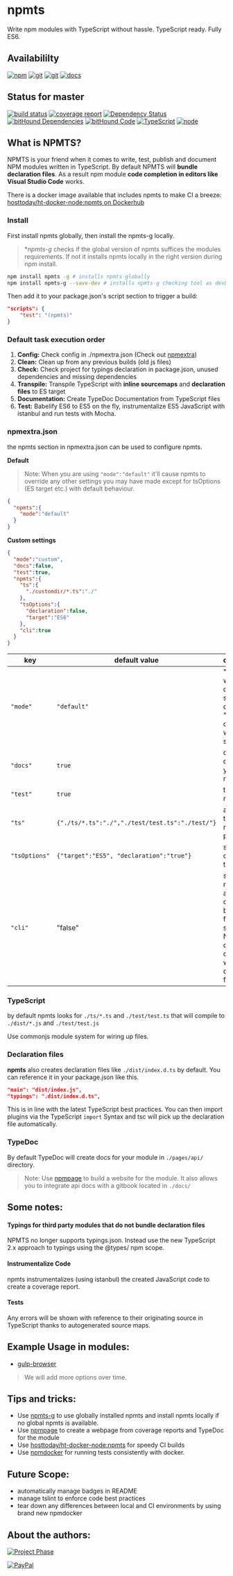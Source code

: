 # npmts
Write npm modules with TypeScript without hassle. TypeScript ready. Fully ES6.

## Availabililty
[![npm](https://img.shields.io/badge/npm-npmjs.com-blue.svg)](https://www.npmjs.com/package/npmts)
[![git](https://img.shields.io/badge/git-gitlab.com.com-blue.svg)](https://gitlab.com/pushrocks/npmts)
[![git](https://img.shields.io/badge/git%20mirror-github.com.com-blue.svg)](https://github.com/pushrocks/npmts)
[![docs](https://img.shields.io/badge/docs-gitlab.io-blue.svg)](https://pushrocks.gitlab.io/npmts/docs)

## Status for master
[![build status](https://gitlab.com/pushrocks/npmts/badges/master/build.svg)](https://gitlab.com/pushrocks/npmts/commits/master)
[![coverage report](https://gitlab.com/pushrocks/npmts/badges/master/coverage.svg)](https://gitlab.com/pushrocks/npmts/commits/master)
[![Dependency Status](https://david-dm.org/pushrocks/npmts.svg)](https://david-dm.org/pushrocks/npmts)
[![bitHound Dependencies](https://www.bithound.io/github/pushrocks/npmts/badges/dependencies.svg)](https://www.bithound.io/github/pushrocks/npmts/master/dependencies/npm)
[![bitHound Code](https://www.bithound.io/github/pushrocks/npmts/badges/code.svg)](https://www.bithound.io/github/pushrocks/npmts)
[![TypeScript](https://img.shields.io/badge/TypeScript-2.x-blue.svg)](https://nodejs.org/dist/latest-v6.x/docs/api/)
[![node](https://img.shields.io/badge/node->=%206.x.x-blue.svg)](https://nodejs.org/dist/latest-v6.x/docs/api/)

## What is NPMTS?
NPMTS is your friend when it comes to write, test, publish and document NPM modules written in TypeScript.
By default NPMTS will **bundle declaration files**. As a result npm module **code completion in editors like Visual Studio Code** works.

There is a docker image available that includes npmts to make CI a breeze:  
[hosttoday/ht-docker-node:npmts on Dockerhub](https://hub.docker.com/r/hosttoday/ht-docker-node/)

### Install
First install npmts globally, then install the npmts-g locally.

> **npmts-g* checks if the global version of npmts suffices the modules requirements.
If not it installs npmts locally in the right version during npm install. 

```sh
npm install npmts -g # installs npmts globally
npm install npmts-g --save-dev # installs npmts-g checking tool as devDependency
```

Then add it to your package.json's script section to trigger a build:

```json
"scripts": {
    "test": "(npmts)"
}
```

### Default task execution order

1. **Config:** Check config in ./npmextra.json (Check out [npmextra](https://www.npmjs.com/package/npmextra))
1. **Clean:** Clean up from any previous builds (old js files)
1. **Check:** Check project for typings declaration in package.json, unused dependencies and missing dependencies
1. **Transpile:** Transpile TypeScript with **inline sourcemaps** and **declaration files** to ES target
1. **Documentation:** Create TypeDoc Documentation from TypeScript files
1. **Test:** Babelify ES6 to ES5 on the fly, instrumentalize ES5 JavaScript with istanbul and run tests with Mocha.

### npmextra.json
the npmts section in npmextra.json can be used to configure npmts.

**Default**
>Note: When you are using `"mode":"default"` it'll cause npmts to override any other settings you may have made except for tsOptions (ES target etc.)
with default behaviour.

```json
{
  "npmts":{
    "mode":"default"
  }
}
```

**Custom settings**
```json
{
  "mode":"custom",
  "docs":false,
  "test":true,
  "npmts":{
    "ts":{
      "./customdir/*.ts":"./"
    },
    "tsOptions":{
      "declaration":false,
      "target":"ES6"
    },
    "cli":true
  }
}
```

| key | default value | description |
| --- | --- | --- |
| `"mode"` | `"default"` | "default" will do default stuff and override , "custom" only does what you specify |
| `"docs"` | `true` | create docs for your module |
| `"test"` | `true` | test your module |
| `"ts"` | `{"./ts/*.ts":"./","./test/test.ts":"./test/"}` | allows you to define multiple ts portions |
| `"tsOptions"` | `{"target":"ES5", "declaration":"true"}` | specify options for tsc |
| `"cli"` | "false" | some modules are designed to be used from cli. If set to true NPMTS will create a cli.js that wires you dist files up for cli use. |

### TypeScript
by default npmts looks for `./ts/*.ts` and `./test/test.ts` that will compile to
`./dist/*.js` and `./test/test.js`

Use commonjs module system for wiring up files.

### Declaration files
**npmts** also creates declaration files like `./dist/index.d.ts` by default.
You can reference it in your package.json like this.

```json
"main": "dist/index.js",
"typings": ".dist/index.d.ts",
```

This is in line with the latest TypeScript best practices.
You can then import plugins via the TypeScript `import` Syntax
and tsc will pick up the declaration file automatically.

### TypeDoc
By default TypeDoc will create docs for your module in `./pages/api/` directory.
> Note: Use [npmpage](https://www.npmjs.com/package/npmpage) to build a website for the module.
It also allows you to integrate api docs with a gitbook located in `./docs/` 

## Some notes:
#### Typings for third party modules that do not bundle declaration files
NPMTS no longer supports typings.json. Instead use the new TypeScript 2.x approach to typings using the @types/ npm scope.

#### Instrumentalize Code
npmts instrumentalizes (using istanbul) the created JavaScript code to create a coverage report.

#### Tests
Any errors will be shown with reference to their originating source in TypeScript
thanks to autogenerated source maps.

## Example Usage in modules:
* [gulp-browser](https://www.npmjs.com/package/gulp-browser)

> We will add more options over time.

## Tips and tricks:

* Use [npmts-g](https://www.npmjs.com/package/npmts-g) to use globally installed npmts and install npmts locally if no global npmts is available.
* Use [npmpage](https://www.npmjs.com/package/npmpage) to create a webpage from coverage reports and TypeDoc for the module
* Use [hosttoday/ht-docker-node:npmts](https://hub.docker.com/r/hosttoday/ht-docker-node/) for speedy CI builds
* Use [npmdocker](https://www.npmjs.com/package/npmdocker) for running tests consistently with docker.

## Future Scope:
* automatically manage badges in README
* manage tslint to enforce code best practices
* tear down any differences between local and CI environments by using brand new npmdocker

## About the authors:
[![Project Phase](https://mediaserve.lossless.digital/lossless.com/img/createdby_github.svg)](https://lossless.com/)

[![PayPal](https://img.shields.io/badge/Support%20us-PayPal-blue.svg)](https://paypal.me/lossless)
